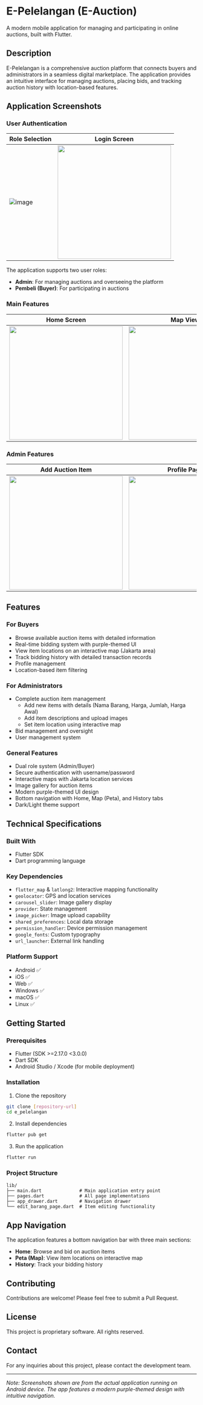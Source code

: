 # E-Pelelangan (E-Auction)

A modern mobile application for managing and participating in online auctions, built with Flutter.

## Description

E-Pelelangan is a comprehensive auction platform that connects buyers and administrators in a seamless digital marketplace. The application provides an intuitive interface for managing auctions, placing bids, and tracking auction history with location-based features.

## Application Screenshots

### User Authentication
| Role Selection | Login Screen |
|----------------|--------------|
| ![image](https://github.com/user-attachments/assets/ee6fce23-e063-4a27-8da5-8c35d30506b1)| <img src="screenshots/login.png" width="300"> |

The application supports two user roles:
- **Admin**: For managing auctions and overseeing the platform
- **Pembeli (Buyer)**: For participating in auctions

### Main Features
| Home Screen | Map View | History |
|-------------|----------|----------|
| <img src="screenshots/home.png" width="300"> | <img src="screenshots/map.png" width="300"> | <img src="screenshots/history.png" width="300"> |

### Admin Features
| Add Auction Item | Profile Page |
|-----------------|--------------|
| <img src="screenshots/add_item.png" width="300"> | <img src="screenshots/profile.png" width="300"> |

## Features

### For Buyers
- Browse available auction items with detailed information
- Real-time bidding system with purple-themed UI
- View item locations on an interactive map (Jakarta area)
- Track bidding history with detailed transaction records
- Profile management
- Location-based item filtering

### For Administrators
- Complete auction item management
  - Add new items with details (Nama Barang, Harga, Jumlah, Harga Awal)
  - Add item descriptions and upload images
  - Set item location using interactive map
- Bid management and oversight
- User management system

### General Features
- Dual role system (Admin/Buyer)
- Secure authentication with username/password
- Interactive maps with Jakarta location services
- Image gallery for auction items
- Modern purple-themed UI design
- Bottom navigation with Home, Map (Peta), and History tabs
- Dark/Light theme support

## Technical Specifications

### Built With
- Flutter SDK
- Dart programming language

### Key Dependencies
- `flutter_map` & `latlong2`: Interactive mapping functionality
- `geolocator`: GPS and location services
- `carousel_slider`: Image gallery display
- `provider`: State management
- `image_picker`: Image upload capability
- `shared_preferences`: Local data storage
- `permission_handler`: Device permission management
- `google_fonts`: Custom typography
- `url_launcher`: External link handling

### Platform Support
- Android ✅
- iOS ✅
- Web ✅
- Windows ✅
- macOS ✅
- Linux ✅

## Getting Started

### Prerequisites
- Flutter (SDK >=2.17.0 <3.0.0)
- Dart SDK
- Android Studio / Xcode (for mobile deployment)

### Installation

1. Clone the repository
```bash
git clone [repository-url]
cd e_pelelangan
```

2. Install dependencies
```bash
flutter pub get
```

3. Run the application
```bash
flutter run
```

### Project Structure
```
lib/
├── main.dart              # Main application entry point
├── pages.dart             # All page implementations
├── app_drawer.dart        # Navigation drawer
└── edit_barang_page.dart  # Item editing functionality
```

## App Navigation

The application features a bottom navigation bar with three main sections:
- **Home**: Browse and bid on auction items
- **Peta (Map)**: View item locations on interactive map
- **History**: Track your bidding history

## Contributing

Contributions are welcome! Please feel free to submit a Pull Request.

## License

This project is proprietary software. All rights reserved.

## Contact

For any inquiries about this project, please contact the development team.

---

*Note: Screenshots shown are from the actual application running on Android device. The app features a modern purple-themed design with intuitive navigation.*
